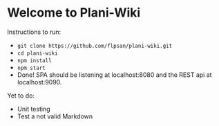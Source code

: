 # Welcome to Plani-Wiki

Instructions to run:

- `git clone https://github.com/flpsan/plani-wiki.git`
- `cd plani-wiki`
- `npm install`
- `npm start`
- Done! SPA should be listening at localhost:8080 and the REST api at localhost:9090.

Yet to do:

- Unit testing
- Test a not valid Markdown
